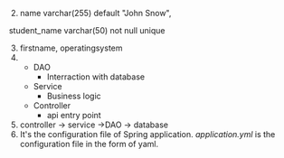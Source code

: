 2. name varchar(255) default "John Snow",

​	student_name varchar(50) not null unique

3. firstname, operatingsystem
4. - DAO 
     - Interraction with database
   - Service
     - Business logic
   - Controller
     - api entry point
5. controller -> service ->DAO -> database
6. It's the configuration file of Spring application. *application.yml* is the configuration file in the form of yaml.

